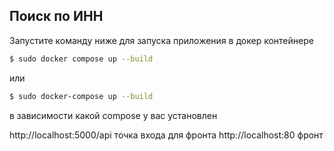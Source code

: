 ## Поиск по ИНН
Запустите команду ниже для запуска приложения в докер контейнере

```bash
$ sudo docker compose up --build
```
или 
```bash
$ sudo docker-compose up --build
```
в зависимости какой compose у вас установлен

http://localhost:5000/api точка входа для фронта
http://localhost:80 фронт